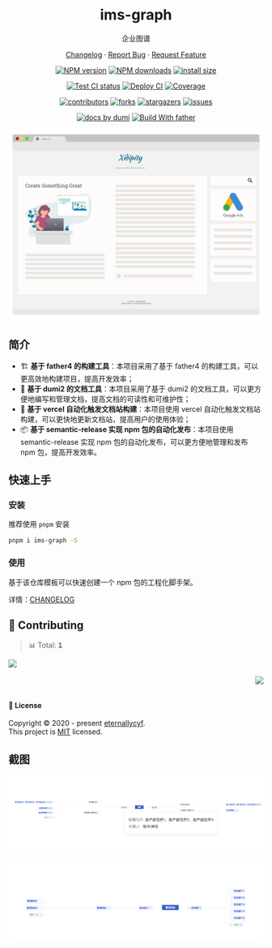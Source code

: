 <a name="readme-top"></a>

<div align="center">

[//]: # '<img width="160" src="https://avatars.githubusercontent.com/u/17870709?v=4">'

<h1>ims-graph</h1>

企业图谱

[Changelog](./CHANGELOG.md) · [Report Bug][issues-url] · [Request Feature][issues-url]

<!-- SHIELD GROUP -->

[![NPM version][npm-image]][npm-url] [![NPM downloads][download-image]][download-url] [![install size][npm-size]][npm-size-url]

[![Test CI status][test-ci]][test-ci-url] [![Deploy CI][release-ci]][release-ci-url] [![Coverage][coverage]][codecov-url]

[![contributors][contributors-shield]][contributors-url] [![forks][forks-shield]][forks-url] [![stargazers][stargazers-shield]][stargazers-url] [![issues][issues-shield]][issues-url]

[![ docs by dumi][dumi-url]](https://d.umijs.org/) [![Build With father][father-url]](https://github.com/umijs/father/)

![](https://github.com/othneildrew/Best-README-Template/raw/master/images/screenshot.png)

<!-- gitpod url -->

[gitpod-badge]: https://img.shields.io/badge/Gitpod-ready--to--code-blue?logo=gitpod
[gitpod-url]: https://gitpod.io/#https://github.com/ant-design/ims-graph

<!-- umi url -->

[dumi-url]: https://img.shields.io/badge/docs%20by-dumi-blue
[father-url]: https://img.shields.io/badge/build%20with-father-028fe4.svg

<!-- npm url -->

[npm-image]: http://img.shields.io/npm/v/ims-graph.svg?style=flat-square&color=deepgreen&label=latest
[npm-url]: http://npmjs.org/package/ims-graph
[npm-size]: https://img.shields.io/bundlephobia/minzip/ims-graph?color=deepgreen&label=gizpped%20size&style=flat-square
[npm-size-url]: https://packagephobia.com/result?p=ims-graph

<!-- coverage -->

[coverage]: https://codecov.io/gh/eternallycyf/ims-graph/branch/master/graph/badge.svg
[codecov-url]: https://codecov.io/gh/eternallycyf/ims-graph/branch/master

<!-- Github CI -->

[test-ci]: https://github.com/eternallycyf/ims-graph/workflows/Test%20CI/badge.svg
[release-ci]: https://github.com/eternallycyf/ims-graph/workflows/Release%20CI/badge.svg
[test-ci-url]: https://github.com/eternallycyf/ims-graph/actions?query=workflow%3ATest%20CI
[release-ci-url]: https://github.com/eternallycyf/ims-graph/actions?query=workflow%3ARelease%20CI
[download-image]: https://img.shields.io/npm/dm/ims-graph.svg?style=flat-square
[download-url]: https://npmjs.org/package/ims-graph

</div>

## 简介

- 🏗️ **基于 father4 的构建工具**：本项目采用了基于 father4 的构建工具，可以更高效地构建项目，提高开发效率；
- 📖 **基于 dumi2 的文档工具**：本项目采用了基于 dumi2 的文档工具，可以更方便地编写和管理文档，提高文档的可读性和可维护性；
- 🚀 **基于 vercel 自动化触发文档站构建**：本项目使用 vercel 自动化触发文档站构建，可以更快地更新文档站，提高用户的使用体验；
- 📦 **基于 semantic-release 实现 npm 包的自动化发布**：本项目使用 semantic-release 实现 npm 包的自动化发布，可以更方便地管理和发布 npm 包，提高开发效率。

## 快速上手

### 安装

推荐使用 `pnpm` 安装

```bash
pnpm i ims-graph -S
```

### 使用

基于该仓库模板可以快速创建一个 npm 包的工程化脚手架。

详情：[CHANGELOG](./CHANGELOG.md)

## 🤝 Contributing

<!-- CONTRIBUTION GROUP -->

> 📊 Total: <kbd>**1**</kbd>

<a href="https://github.com/eternallycyf" title="eternallycyf">
  <img src="https://avatars.githubusercontent.com/u/63464198?v=4" width="50" />
</a>

<!-- CONTRIBUTION END -->

<div align="right">

[![][back-to-top]](#readme-top)

## </div>

#### 📝 License

Copyright © 2020 - present [eternallycyf][profile-url]. <br />
This project is [MIT](./LICENSE) licensed.

<!-- LINK GROUP -->

[profile-url]: https://github.com/eternallycyf

<!-- SHIELD LINK GROUP -->

[back-to-top]: https://img.shields.io/badge/-BACK_TO_TOP-151515?style=flat-square

<!-- contributors -->

[contributors-shield]: https://img.shields.io/github/contributors/eternallycyf/ims-graph.svg?style=flat
[contributors-url]: https://github.com/eternallycyf/ims-graph/graphs/contributors

<!-- forks -->

[forks-shield]: https://img.shields.io/github/forks/eternallycyf/ims-graph.svg?style=flat
[forks-url]: https://github.com/eternallycyf/ims-graph/network/members

<!-- stargazers -->

[stargazers-shield]: https://img.shields.io/github/stars/eternallycyf/ims-graph.svg?style=flat
[stargazers-url]: https://github.com/eternallycyf/ims-graph/stargazers

<!-- issues -->

[issues-shield]: https://img.shields.io/github/issues/eternallycyf/ims-graph.svg?style=flat
[issues-url]: https://github.com/eternallycyf/ims-graph/issues/new/choose

## 截图

![chart1](https://github.com/eternallycyf/ims-graph/blob/master/public/chart1.png)

![chart2](https://github.com/eternallycyf/ims-graph/blob/master/public/chart2.png)
